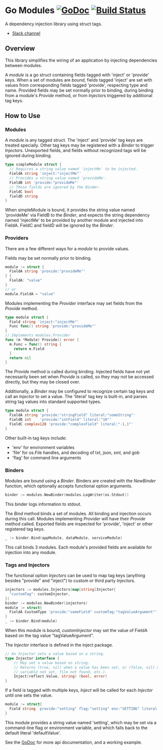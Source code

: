 # Go Modules [![GoDoc](https://godoc.org/github.com/go-modules/modules?status.svg)](https://godoc.org/github.com/go-modules/modules) [![Build Status](https://travis-ci.org/go-modules/modules.svg)](https://travis-ci.org/go-modules/modules)
A dependency injection library using struct tags.

- [Slack channel](https://gophers.slack.com/messages/go-modules/)

## Overview
This library simplifies the wiring of an application by injecting dependencies between modules.

A *module* is a go struct containing fields tagged with 'inject' or 'provide' keys. When a set of modules are
*bound*, fields tagged 'inject' are set with values from corresponding fields tagged 'provide', respecting type and
 name. Provided fields may be set normally prior to binding, during binding from a module's *Provide* method, or from
 *Injector*s triggered by additional tag keys.

## How to Use

### Modules
A *module* is any tagged struct. The 'inject' and 'provide' tag keys are treated specially. Other tag keys may be
registered with a *Binder* to trigger *Injector*s. Unexported fields, and fields without recognized tags will be
ignored during binding.
```go
type simpleModule struct {
  // Requires a string value named 'injectMe' to be injected.
  FieldA string 'inject:"injectMe"'
  // Provides a string value named 'provideMe'.
  FieldB int 'provide:"provideMe"'
  // These fields are ignored by the Binder.
  FieldC bool
  fieldD string
}
```
When simpleModule is bound, it provides the string value named 'provideMe' via FieldB to the *Binder*, and expects the
string dependency named 'injectMe' to be provided by another module and injected into FieldA. FieldC and fieldD will be
ignored by the *Binder*.


### Providers
There are a few different ways for a *module* to provide values.

Fields may be set normally prior to binding.
```go
module := struct {
  FieldA string 'provide:"provideMe"'
} {
  FieldA: "value"
}
// or
module.FieldA = "value"
```

Modules implementing the *Provider* interface may set fields from the *Provide* method.
```go
type module struct {
  Field string 'inject:"injectMe"'
  Func func() string 'provide:"provideMe"'
}
// Implements modules.Provider
func (m *Module) Provide() error {
  m.Func = func() string {
    return m.Field
  }
  return nil
}
```
The *Provide* method is called during binding. Injected fields have not yet necessarily been set when *Provide* is
called, so they may not be accessed directly, but they may be closed over.

Additionally, a *Binder* may be configured to recognize certain tag keys and call an *Injector* to set a value.
The 'literal' tag key is built-in, and parses string tag values into standard supported types.
```go
type module struct {
  FieldA string 'provide:"stringField" literal:"someString"'
  FieldB int    'provide:"intField" literal:"10"'
  FieldC complex128 'provide:"complexField" literal:"-1,1"'
}
```
Other built-in tag keys include:
- 'env' for environment variables
- 'file' for os.File handles, and decoding of txt, json, xml, and gob
- 'flag' for command line arguments

### Binders
Modules are bound using a *Binder*. Binders are created with the *NewBinder* function, which optionally
accepts functional option arguments.
```go
binder := modules.NewBinder(modules.LogWriter(os.Stdout))
```
This binder logs information to stdout.

The *Bind* method binds a set of modules. All binding and injection occurs during this call. Modules implementing
*Provider* will have their *Provide* method called. Exported fields are inspected for 'provide', 'inject' or other
registered tag keys.
```go
_ := binder.Bind(appModule, dataModule, serviceModule)
```
This call binds 3 modules. Each module's provided fields are available for injection into any module.


### Tags and Injectors
The functional option *Injectors* can be used to map tag keys (anything besides "provide" and "inject") to custom or
third party *Injector*s.
```go
injectors := modules.Injectors(map[string]Injector{
  "customTag": customInjector,
})
binder := modules.NewBinder(injectors)
module := struct{
  FieldA CustomType 'provide:"someField" customTag:"tagValueArgument"'
}
_ := binder.Bind(module)
```
When this module is bound, *customInjector* may set the value of FieldA based on the tag value "tagValueArgument".

The *Injector* interface is defined in the inject package.
```go
// An Injector sets a value based on a string.
type Injector interface {
	// May set a value based on string.
	// Returns (true, nil) when a value has been set, or (false, nil) when a value has not been set (e.g. environment
	// variable not set, file not found, etc.).
	Inject(reflect.Value, string) (bool, error)
}
```

If a field is tagged with multiple keys, *Inject* will be called for each *Injector* until one sets the value.
```go
module := struct{
  Field string `provide:"setting" flag:"setting" env:"SETTING" literal:"defaultValue"`
}
```
This module provides a string value named 'setting', which may be set via a command-line flag or environment variable,
and which falls back to the default literal 'defaultValue'.

See the [GoDoc](https://godoc.org/github.com/go-modules/modules) for more api documentation, and a working example.